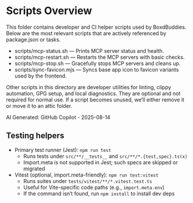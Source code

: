 # Scripts Overview

This folder contains developer and CI helper scripts used by BoxdBuddies.
Below are the most relevant scripts that are actively referenced by package.json or tasks.

- scripts/mcp-status.sh — Prints MCP server status and health.
- scripts/mcp-restart.sh — Restarts the MCP servers with basic checks.
- scripts/mcp-stop.sh — Gracefully stops MCP servers and cleans up.
- scripts/sync-favicon.mjs — Syncs base app icon to favicon variants used by the frontend.

Other scripts in this directory are developer utilities for linting, clippy automation,
GPG setup, and local diagnostics. They are optional and not required for normal use.
If a script becomes unused, we’ll either remove it or move it to an attic folder.

AI Generated: GitHub Copilot - 2025-08-14

## Testing helpers

- Primary test runner (Jest): `npm run test`
  - Runs tests under `src/**/__tests__` and `src/**/*.{test,spec}.ts(x)`
  - Import.meta is not supported in Jest; such specs are skipped or migrated
- Vitest (optional, import.meta-friendly): `npm run test:vitest`
  - Runs suites under `tests/vitest/**/*.vitest.test.ts`
  - Useful for Vite-specific code paths (e.g., `import.meta.env`)
  - If the command isn’t found, run `npm install` to install dev deps
